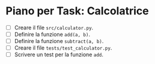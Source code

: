 # Piano per Task: Calcolatrice
- [ ] Creare il file `src/calculator.py`.
- [ ] Definire la funzione `add(a, b)`.
- [ ] Definire la funzione `subtract(a, b)`.
- [ ] Creare il file `tests/test_calculator.py`.
- [ ] Scrivere un test per la funzione `add`.
